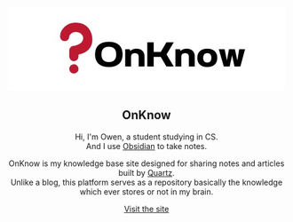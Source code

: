 <center> 

![Icon](/quartz/static/og-image.jpg)  <!-- Replace with the path to your icon -->

## OnKnow

Hi, I'm Owen, a student studying in CS. \
And I use [Obsidian](https://obsidian.md/) to take notes.

OnKnow is my knowledge base site designed for sharing notes and articles built by [Quartz](https://quartz.jzhao.xyz/). \
Unlike a blog, this platform serves as a repository basically the knowledge which ever stores or not in my brain.

[Visit the site](https://onknow.zudo.cc)  

</center>